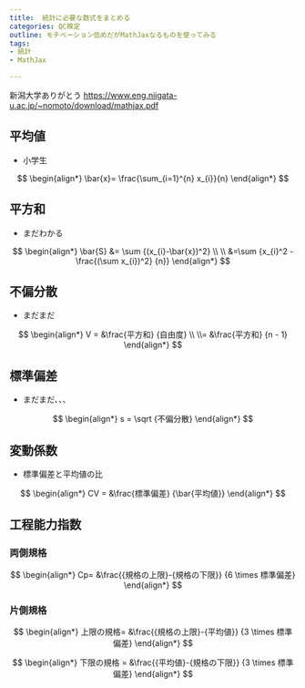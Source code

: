 ```yaml
---
title:  統計に必要な数式をまとめる
categories: QC検定
outline: モチベーション低めだがMathJaxなるものを使ってみる
tags:
- 統計
- MathJax

---
```


新潟大学ありがとう
https://www.eng.niigata-u.ac.jp/~nomoto/download/mathjax.pdf

## 平均値

- 小学生

$$
\begin{align*}
\bar{x}= \frac{\sum_{i=1}^{n} x_{i}}{n}
\end{align*}
$$

## 平方和

- まだわかる

$$
\begin{align*}
\bar{S}
&= \sum {(x_{i}-\bar{x})^2}
\\
\\
&=\sum {x_{i}^2 - \frac{(\sum x_{i})^2} {n}} 
\end{align*}
$$

## 不偏分散

- まだまだ

$$
\begin{align*}
V = &\frac{平方和} {自由度}
\\
\\= &\frac{平方和} {n - 1}
\end{align*}
$$


## 標準偏差

- まだまだ、、、

$$
\begin{align*}
s = \sqrt {不偏分散}
\end{align*}
$$

## 変動係数

- 標準偏差と平均値の比

$$
\begin{align*}
CV = &\frac{標準偏差} {\bar{平均値}}
\end{align*}
$$

## 工程能力指数


### 両側規格

$$
\begin{align*}
Cp= &\frac{{規格の上限}-{規格の下限}} {6 \times 標準偏差}
\end{align*}
$$

### 片側規格


$$
\begin{align*}
上限の規格= &\frac{{規格の上限}-{平均値}} {3 \times 標準偏差}
\end{align*}
$$

$$
\begin{align*}
下限の規格 = &\frac{{平均値}-{規格の下限}} {3 \times 標準偏差}
\end{align*}
$$



